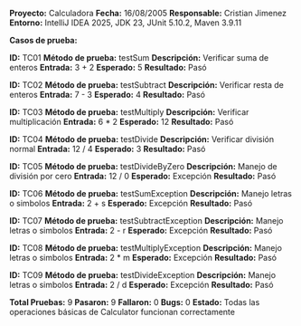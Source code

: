 **Proyecto:** Calculadora
**Fecha:** 16/08/2005
**Responsable:** Cristian Jimenez
**Entorno:** IntelliJ IDEA 2025, JDK 23, JUnit 5.10.2, Maven 3.9.11

**Casos de prueba:**

**ID:** TC01
**Método de prueba:** testSum
**Descripción:** Verificar suma de enteros
**Entrada:** 3 + 2
**Esperado:** 5
**Resultado:** Pasó

**ID:** TC02
**Método de prueba:** testSubtract
**Descripción:** Verificar resta de enteros
**Entrada:** 7 - 3
**Esperado:** 4
**Resultado:** Pasó

**ID:** TC03
**Método de prueba:** testMultiply
**Descripción:** Verificar multiplicación
**Entrada:**  6 * 2
**Esperado:** 12
**Resultado:** Pasó

**ID:** TC04
**Método de prueba:** testDivide
**Descripción:** Verificar división normal
**Entrada:** 12 / 4
**Esperado:** 3
**Resultado:** Pasó

**ID:** TC05
**Método de prueba:** testDivideByZero
**Descripción:** Manejo de división por cero
**Entrada:** 12 / 0
**Esperado:** Excepción
**Resultado:** Pasó

**ID:** TC06
**Método de prueba:** testSumException
**Descripción:** Manejo letras o simbolos
**Entrada:** 2 + s
**Esperado:** Excepción
**Resultado:** Pasó

**ID:** TC07
**Método de prueba:** testSubtractException
**Descripción:** Manejo letras o simbolos
**Entrada:** 2 - r
**Esperado:** Excepción
**Resultado:** Pasó

**ID:** TC08
**Método de prueba:** testMultiplyException
**Descripción:** Manejo letras o simbolos
**Entrada:** 2 * m
**Esperado:** Excepción
**Resultado:** Pasó

**ID:** TC09
**Método de prueba:** testDivideException
**Descripción:** Manejo letras o simbolos
**Entrada:** 2 / d
**Esperado:** Excepción
**Resultado:** Pasó

**Total Pruebas:** 9
**Pasaron:** 9
**Fallaron:** 0
**Bugs:** 0
**Estado:** Todas las operaciones básicas de Calculator funcionan correctamente